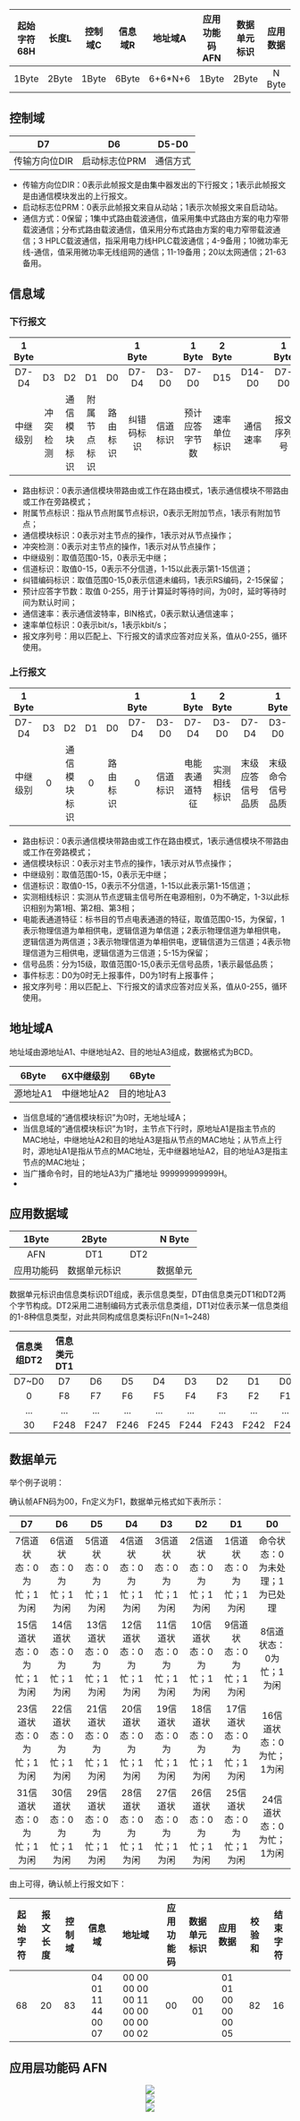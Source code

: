 


| 起始字符68H | 长度L | 控制域C | 信息域R | 地址域A | 应用功能码AFN | 数据单元标识 | 应用数据 | 校验和CS | 结束字符16H |
| :---------: | :---: | :-----: | :-----: | :-----: | :-----------: | :----------: | :------: | :------: | :---------: |
|    1Byte    | 2Byte |  1Byte  |  6Byte  | 6+6*N+6 |     1Byte     |    2Byte     |  N Byte  |  1Byte   |    1Byte    |


## 控制域

|      D7       |      D6       |  D5-D0   |
| :-----------: | :-----------: | :------: |
| 传输方向位DIR | 启动标志位PRM | 通信方式 |


- 传输方向位DIR：0表示此帧报文是由集中器发出的下行报文；1表示此帧报文是由通信模块发出的上行报文。
- 启动标志位PRM：0表示此帧报文来自从动站；1表示次帧报文来自启动站。
- 通信方式：0保留；1集中式路由载波通信，值采用集中式路由方案的电力窄带载波通信；分布式路由载波通信，值采用分布式路由方案的电力窄带载波通信；3 HPLC载波通信，指采用电力线HPLC载波通信；4-9备用；10微功率无线-通信，值采用微功率无线组网的通信；11-19备用；20以太网通信；21-63备用。


## 信息域


### 下行报文

|  1 Byte  |          |              |              |          |   1 Byte   |          |     1 Byte     |    2 Byte    |          |   1 Byte   |
| :------: | :------: | :----------: | :----------: | :------: | :--------: | :------: | :------------: | :----------: | :------: | :--------: |
|  D7-D4   |    D3    |      D2      |      D1      |    D0    |   D7-D4    |  D3-D0   |     D7-D0      |     D15      |  D14-D0  |   D7-D0    |
| 中继级别 | 冲突检测 | 通信模块标识 | 附属节点标识 | 路由标识 | 纠错码标识 | 信道标识 | 预计应答字节数 | 速率单位标识 | 通信速率 | 报文序列号 |


- 路由标识：0表示通信模块带路由或工作在路由模式，1表示通信模块不带路由或工作在旁路模式；
- 附属节点标识：指从节点附属节点标识，0表示无附加节点，1表示有附加节点；
- 通信模块标识：0表示对主节点的操作，1表示对从节点操作；
- 冲突检测：0表示对主节点的操作，1表示对从节点操作；
- 中继级别：取值范围0-15，0表示无中继；
- 信道标识：取值0-15，0表示不分信道，1-15以此表示第1-15信道；
- 纠错编码标识：取值范围0-15,0表示信道未编码，1表示RS编码，2-15保留；
- 预计应答字节数：取值 0-255，用于计算延时等待时间，为0时，延时等待时间为默认时间；
- 通信速率：表示通信波特率，BIN格式，0表示默认通信速率；
- 速率单位标识：0表示bit/s，1表示kbit/s；
- 报文序列号：用以匹配上、下行报文的请求应答对应关系，值从0-255，循环使用。


### 上行报文


|  1 Byte  |       |              |       |          | 1 Byte |          |     1 Byte     |    2 Byte    |                  |      1 Byte      | 1 Byte |          |   1 Byte   |
| :------: | :---: | :----------: | :---: | :------: | :----: | :------: | :------------: | :----------: | :--------------: | :--------------: | :----: | :------: | :--------: |
|  D7-D4   |  D3   |      D2      |  D1   |    D0    | D7-D4  |  D3-D0   |     D7-D4      |    D3-D0     |      D7-D4       |      D3-D0       | D7-D1  |    D0    |   D7-D0    |
| 中继级别 |   0   | 通信模块标识 |   0   | 路由标识 |   0    | 信道标识 | 电能表通道特征 | 实测相线标识 | 末级应答信号品质 | 末级命令信号品质 |  预留  | 事件标志 | 报文序列号 |


- 路由标识：0表示通信模块带路由或工作在路由模式，1表示通信模块不带路由或工作在旁路模式；
- 通信模块标识：0表示对主节点的操作，1表示对从节点操作；
- 中继级别：取值范围0-15，0表示无中继；
- 信道标识：取值0-15，0表示不分信道，1-15以此表示第1-15信道；
- 实测相线标识：实测从节点逻辑主信号所在电源相别，0为不确定，1-3以此标识相别为第1相、第2相、第3相；
- 电能表通道特征：标书目的节点电表通道的特征，取值范围0-15，为保留，1表示物理信道为单相供电，逻辑信道为单信道；2表示物理信道为单相供电，逻辑信道为两信道；3表示物理信道为单相供电，逻辑信道为三信道；4表示物理信道为三相供电，逻辑信道为三信道；5-15为保留；
- 信号品质：分为15级，取值范围0-15,0表示无信号品质，1表示最低品质；
- 事件标志：D0为0时无上报事件，D0为1时有上报事件；
- 报文序列号：用以匹配上、下行报文的请求应答对应关系，值从0-255，循环使用。


## 地址域A

地址域由源地址A1、中继地址A2、目的地址A3组成，数据格式为BCD。

|  6Byte   | 6X中继级别 |   6Byte    |
| :------: | :--------: | :--------: |
| 源地址A1 | 中继地址A2 | 目的地址A3 |

-  当信息域的“通信模块标识”为0时，无地址域A；
-  当信息域的“通信模块标识”为1时，主节点下行时，原地址A1是指主节点的MAC地址，中继地址A2和目的地址A3是指从节点的MAC地址；从节点上行时，源地址A1是指从节点的MAC地址，无中继器地址A2，目的地址A3是指主节点的MAC地址；
-  当广播命令时，目的地址A3为广播地址 999999999999H。
-  

## 应用数据域


|   1Byte    |    2Byte     |       |  N Byte  |
| :--------: | :----------: | :---: | :------: |
|    AFN     |     DT1      |  DT2  |          |
| 应用功能码 | 数据单元标识 |       | 数据单元 |



数据单元标识由信息类标识DT组成，表示信息类型，DT由信息类元DT1和DT2两个字节构成。DT2采用二进制编码方式表示信息类组，DT1对位表示某一信息类组的1-8种信息类型，对此共同构成信息类标识Fn(N=1~248)



| 信息类组DT2 | 信息类元DT1 |       |       |       |       |       |       |       |
| :---------: | :---------: | :---: | :---: | :---: | :---: | :---: | :---: | :---: |
|    D7~D0    |     D7      |  D6   |  D5   |  D4   |  D3   |  D2   |  D1   |  D0   |
|      0      |     F8      |  F7   |  F6   |  F5   |  F4   |  F3   |  F2   |  F1   |
|     ...     |     ...     |  ...  |  ...  |  ...  |  ...  |  ...  |  ...  |  ...  |
|     30      |    F248     | F247  | F246  | F245  | F244  | F243  | F242  | F241  |



## 数据单元

举个例子说明：

确认帧AFN码为00，Fn定义为F1，数据单元格式如下表所示：

|            D7            |            D6            |            D5            |            D4            |            D3            |            D2            |            D1            |               D0               |
| :----------------------: | :----------------------: | :----------------------: | :----------------------: | :----------------------: | :----------------------: | :----------------------: | :----------------------------: |
| 7信道状态：0为忙；1为闲  | 6信道状态：0为忙；1为闲  | 5信道状态：0为忙；1为闲  | 4信道状态：0为忙；1为闲  | 3信道状态：0为忙；1为闲  | 2信道状态：0为忙；1为闲  | 1信道状态：0为忙；1为闲  | 命令状态：0为未处理；1为已处理 |
| 15信道状态：0为忙；1为闲 | 14信道状态：0为忙；1为闲 | 13信道状态：0为忙；1为闲 | 12信道状态：0为忙；1为闲 | 11信道状态：0为忙；1为闲 | 10信道状态：0为忙；1为闲 | 9信道状态：0为忙；1为闲  |    8信道状态：0为忙；1为闲     |
| 23信道状态：0为忙；1为闲 | 22信道状态：0为忙；1为闲 | 21信道状态：0为忙；1为闲 | 20信道状态：0为忙；1为闲 | 19信道状态：0为忙；1为闲 | 18信道状态：0为忙；1为闲 | 17信道状态：0为忙；1为闲 |    16信道状态：0为忙；1为闲    |
| 31信道状态：0为忙；1为闲 | 30信道状态：0为忙；1为闲 | 29信道状态：0为忙；1为闲 | 28信道状态：0为忙；1为闲 | 27信道状态：0为忙；1为闲 | 26信道状态：0为忙；1为闲 | 25信道状态：0为忙；1为闲 |    24信道状态：0为忙；1为闲    |

由上可得，确认帧上行报文如下：

| 起始字符 | 报文长度 | 控制域 |      信息域       |               地址域                | 应用功能码 | 数据单元标识 |     应用数据      | 校验和 | 结束字符 |
| :------: | :------: | :----: | :---------------: | :---------------------------------: | :--------: | :----------: | :---------------: | :----: | :------: |
|    68    |    20    |   83   | 04 01 11 44 00 07 | 00 00 00 00 00 11 00 00 00 00 00 02 |     00     |    00 01     | 01 01 00 00 00 05 |   82   |    16    |


## 应用层功能码 AFN

<div align="center"><img src="https://github.com/laneston/note/blob/main/00-img/Post-Q_GDW_10376_2/AFN-1.jpg"></div>

<div align="center"><img src="https://github.com/laneston/note/blob/main/00-img/Post-Q_GDW_10376_2/AFN-2.jpg"></div>

<div align="center"><img src="https://github.com/laneston/note/blob/main/00-img/Post-Q_GDW_10376_2/AFN-3.jpg"></div>
